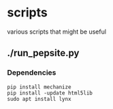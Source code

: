 # scripts
various scripts that might be useful

## ./run_pepsite.py

### Dependencies
```
pip install mechanize
pip install -update html5lib
sudo apt install lynx
```
